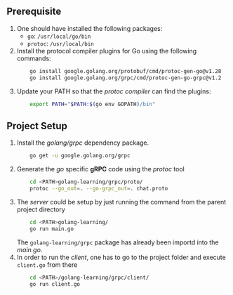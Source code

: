 ## Prerequisite
1.  One should have installed the following packages:
    -   `go`: `/usr/local/go/bin`
    -   `protoc`: `/usr/local/bin`
2.  Install the protocol compiler plugins for Go using the following commands:
    ```bash
        go install google.golang.org/protobuf/cmd/protoc-gen-go@v1.28
        go install google.golang.org/grpc/cmd/protoc-gen-go-grpc@v1.2
    ```
3.  Update your PATH so that the _protoc compiler_ can find the plugins:
    ```bash
        export PATH="$PATH:$(go env GOPATH)/bin"
    ```

## Project Setup
1.  Install the _golang/grpc_ dependency package.
    ```bash
        go get -u google.golang.org/grpc
    ```
2.  Generate the _go_ specific **gRPC** code using the _protoc_ tool
    ```bash
        cd <PATH>golang-learning/grpc/proto/
        protoc --go_out=. --go-grpc_out=. chat.proto
    ```
3.  The _server_ could be setup by just running the command from the parent project directory
    ```bash
        cd <PATH>golang-learning/
        go run main.go
    ```
    The `golang-learning/grpc` package has already been importd into the _main.go_.
4.  In order to run the _client_, one has to go to the project folder and execute `client.go` from there
    ```bash
        cd <PATH>/golang-learning/grpc/client/
        go run client.go
    ```

